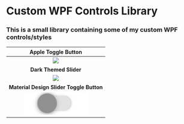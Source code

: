 # Custom WPF Controls Library
### This is a small library containing some of my custom WPF controls/styles

| **Apple Toggle Button** |
|:------------------------:|
|![](https://github.com/IT-Delinquent/WPFCustomControls/blob/master/AppleToggleButton.gif) |          
| **Dark Themed Slider** |
|![](https://github.com/IT-Delinquent/WPFCustomControls/blob/master/DarkThemedSlider.gif) |
| **Material Design Slider Toggle Button** |
|![](https://github.com/IT-Delinquent/CustomWPFControls/blob/master/MatDesignSliderToggleButton.gif) |
